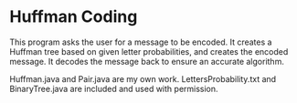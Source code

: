 # Huffman Coding

This program asks the user for a message to be encoded. It creates a Huffman tree based on given letter probabilities, and creates the encoded message. It decodes the message back to ensure an accurate algorithm.

Huffman.java and Pair.java are my own work. LettersProbability.txt and BinaryTree.java are included and used with permission.
